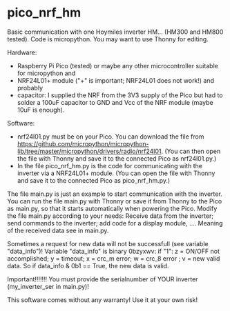 # pico_nrf_hm
Basic communication with one Hoymiles inverter HM... (HM300 and HM800 tested).
Code is micropython. You may want to use Thonny for editing.

Hardware:
- Raspberry Pi Pico (tested) or maybe any other microcontroller suitable for micropython and
- NRF24L01+ module ("+" is important; NRF24L01 does not work!) and probably
- capacitor: I supplied the NRF from the 3V3 supply of the Pico but had to solder a 100uF capacitor to GND and Vcc of the NRF module (maybe 10uF is enough).

Software:
- nrf24l01.py must be on your Pico. You can download the file from
https://github.com/micropython/micropython-lib/tree/master/micropython/drivers/radio/nrf24l01.
(You can then open the file with Thonny and save it to the connected Pico as nrf24l01.py.)
- In the file pico_nrf_hm.py is the code for communicating with the inverter via a NRF24L01+ module. (You can open the file with Thonny and save it to the connected Pico as pico_nrf_hm.py.)

The file main.py is just an example to start communication with the inverter.
You can run the file main.py with Thonny or save it from Thonny to the Pico as main.py, so that it starts automatically when powering the Pico.
Modify the file main.py according to your needs: Receive data from the inverter; send commands to the inverter; add code for a display module, ....
Meaning of the received data see in main.py.

Sometimes a request for new data will not be successfull (see variable "data_info")!
Variable "data_info" is binary 0bzyxwv:
if "1": z = ON/OFF not accomplished; y = timeout; x = crc_m error; w = crc_8 error ; v = new valid data.
So if data_info & 0b1 == True, the new data is valid.

Important!!!!!!! You must provide the serialnumber of YOUR inverter (my_inverter_ser in main.py)!

This software comes without any warranty! Use it at your own risk!
